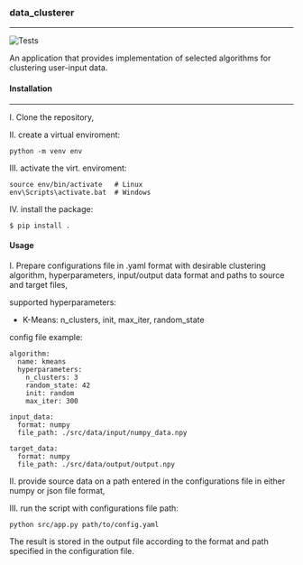 ### data_clusterer

---

![Tests](https://github.com/horakf/data_clusterer/actions/workflows/tests.yml/badge.svg)

An application that provides implementation of selected algorithms for clustering user-input data.

#### Installation

---

I. Clone the repository,

II. create a virtual enviroment:
```
python -m venv env
```

III. activate the virt. enviroment:
```
source env/bin/activate   # Linux
env\Scripts\activate.bat  # Windows
```

IV. install the package:
```
$ pip install .
```

#### Usage

I. Prepare configurations file in .yaml format with desirable clustering algorithm, hyperparameters, input/output data format and paths to source and target files,

supported hyperparameters:
- K-Means: n_clusters, init, max_iter, random_state

config file example:
```
algorithm:
  name: kmeans
  hyperparameters:
    n_clusters: 3
    random_state: 42
    init: random
    max_iter: 300

input_data:
  format: numpy
  file_path: ./src/data/input/numpy_data.npy

target_data:
  format: numpy
  file_path: ./src/data/output/output.npy
```

II. provide source data on a path entered in the configurations file in either numpy or json file format,

III. run the script with configurations file path:
```
python src/app.py path/to/config.yaml
```

The result is stored in the output file according to the format and path specified in the configuration file.

